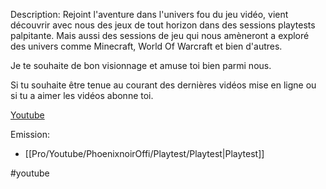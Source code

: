 Description:
Rejoint l'aventure dans l'univers fou du jeu vidéo, vient découvrir avec nous des jeux de tout horizon dans des sessions playtests palpitante. Mais aussi des sessions de jeu qui nous amèneront a exploré des univers comme Minecraft, World Of Warcraft et bien d'autres.

Je te souhaite de bon visionnage et amuse toi bien parmi nous.

Si tu souhaite être tenue au courant des dernières vidéos mise en ligne ou si tu a aimer les vidéos abonne toi.

[Youtube](https://www.youtube.com/@phoenixnoirOffi)



Emission:
- [[Pro/Youtube/PhoenixnoirOffi/Playtest/Playtest|Playtest]]

#youtube